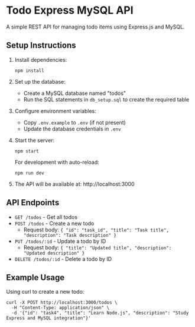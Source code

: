 
# Todo Express MySQL API

A simple REST API for managing todo items using Express.js and MySQL.

## Setup Instructions

1. Install dependencies:
   ```
   npm install
   ```

2. Set up the database:
   - Create a MySQL database named "todos"
   - Run the SQL statements in `db_setup.sql` to create the required table

3. Configure environment variables:
   - Copy `.env.example` to `.env` (if not present)
   - Update the database credentials in `.env`

4. Start the server:
   ```
   npm start
   ```
   
   For development with auto-reload:
   ```
   npm run dev
   ```

5. The API will be available at: http://localhost:3000

## API Endpoints

- `GET /todos` - Get all todos
- `POST /todos` - Create a new todo
  - Request body: `{ "id": "task_id", "title": "Task title", "description": "Task description" }`
- `PUT /todos/:id` - Update a todo by ID
  - Request body: `{ "title": "Updated title", "description": "Updated description" }`
- `DELETE /todos/:id` - Delete a todo by ID

## Example Usage

Using curl to create a new todo:
```
curl -X POST http://localhost:3000/todos \
  -H "Content-Type: application/json" \
  -d '{"id": "task4", "title": "Learn Node.js", "description": "Study Express and MySQL integration"}'
```
